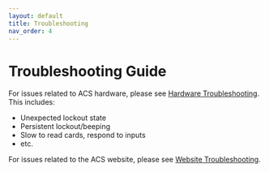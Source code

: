 ```yaml
---
layout: default
title: Troubleshooting
nav_order: 4
---
```


# Troubleshooting Guide

For issues related to ACS hardware, please see [Hardware Troubleshooting](https://rit-construct-makerspace.github.io/access-control-documentation/Hardware/Hardware%20Troubleshooting.html). This includes:
* Unexpected lockout state
* Persistent lockout/beeping
* Slow to read cards, respond to inputs
* etc.

For issues related to the ACS website, please see [Website Troubleshooting](https://rit-construct-makerspace.github.io/access-control-documentation/Website/Website%20Troubleshooting.html).
